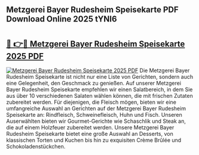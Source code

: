 ## Metzgerei Bayer Rudesheim Speisekarte PDF Download Online 2025 tYNI6

# <h2><a href="http://gcaze9i.nevu.top/?p=Metzgerei+Bayer+Rudesheim+Speisekarte">🔗 👉🔴 Metzgerei Bayer Rudesheim Speisekarte 2025 PDF</a></h2>

[![Metzgerei Bayer Rudesheim Speisekarte 2025 PDF](https://i.imgur.com/dBaPXMq.png)](http://gcaze9i.nevu.top/?p=Metzgerei+Bayer+Rudesheim+Speisekarte)
Die Metzgerei Bayer Rudesheim Speisekarte ist nicht nur eine Liste von Gerichten, sondern auch eine Gelegenheit, den Geschmack zu genießen. Auf unserer Metzgerei Bayer Rudesheim Speisekarte empfehlen wir einen Salatbereich, in dem Sie aus über 10 verschiedenen Salaten wählen können, die mit frischen Zutaten zubereitet werden. Für diejenigen, die Fleisch mögen, bieten wir eine umfangreiche Auswahl an Gerichten auf der Metzgerei Bayer Rudesheim Speisekarte an: Rindfleisch, Schweinefleisch, Huhn und Fisch. Unseren Auserwählten bieten wir Gourmet-Gerichte wie Schaschlik und Steak an, die auf einem Holzfeuer zubereitet werden. Unsere Metzgerei Bayer Rudesheim Speisekarte bietet eine große Auswahl an Desserts, von klassischen Torten und Kuchen bis hin zu exquisiten Crème Brûlée und Schokoladenstückchen.
